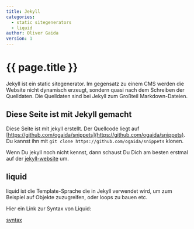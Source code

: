 ```yaml
---
title: Jekyll
categories:
  - static sitegenerators
  - liquid
author: Oliver Gaida
version: 1
---
```


# {{ page.title }}

Jekyll ist ein static sitegenerator. Im gegensatz zu einem CMS werden die Website nicht dynamisch erzeugt, sondern quasi
nach dem Schreiben der Quelldaten. Die Quelldaten sind bei Jekyll zum Großteil Markdown-Dateien.

## Diese Seite ist mit Jekyll gemacht

Diese Seite ist mit jekyll erstellt. Der Quellcode liegt auf [https://github.com/ogaida/snippets](https://github.com/ogaida/snippets).
Du kannst ihn mit `git clone https://github.com/ogaida/snippets` klonen.

Wenn Du jekyll noch nicht kennst, dann schaust Du Dich am besten erstmal auf der [jekyll-website](https://jekyllrb.com) um.


## liquid

liquid ist die Template-Sprache die in Jekyll verwendet wird, um zum Beispiel auf Objekte zuzugreifen, oder
loops zu bauen etc.

Hier ein Link zur Syntax von Liquid:

[syntax](https://github.com/Shopify/liquid/wiki/Liquid-for-Designers)
